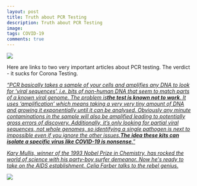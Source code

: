 ```yaml
---
layout: post
title: Truth about PCR Testing
description: Truth about PCR Testing
image: 
tags: COVID-19
comments: true
---
```

![](https://lh5.googleusercontent.com/uAknhvgOUjA9xXf2M_ShY3T2LTzsaACFrbUvP5N3IJl0FNydfSZg2ffoOzCVMQ546eo03ZyaP7_WFKrJRriQmWKjqWUvycjH3VplTP2miQDzO5qx-IrU=w1280)

Here are links to two very important articles about PCR testing. The
verdict - it sucks for Corona Testing.

[*“PCR basically takes a sample of your cells and amplifies any DNA to
look for ‘viral sequences’, i.e. bits of non-human DNA that seem to
match parts of a known viral genome. The problem
is*](https://www.google.com/url?q=https%3A%2F%2Fwww.weblyf.com%2F2020%2F05%2Fcoronavirus-the-truth-about-pcr-test-kit-from-the-inventor-and-other-experts%2F&sa=D&sntz=1&usg=AFQjCNEhHerTxOWJIZ8WW4DAUI9lLu2UpQ)[***the
test is known not to
work***](https://www.google.com/url?q=https%3A%2F%2Fwww.weblyf.com%2F2020%2F05%2Fcoronavirus-the-truth-about-pcr-test-kit-from-the-inventor-and-other-experts%2F&sa=D&sntz=1&usg=AFQjCNEhHerTxOWJIZ8WW4DAUI9lLu2UpQ)[*.
It uses ‘amplification’ which means taking a very very tiny amount of
DNA and growing it exponentially until it can be analysed. Obviously any
minute contaminations in the sample will also be amplified leading to
potentially gross errors of discovery. Additionally, it’s only looking
for partial viral sequences, not whole genomes, so identifying a single
pathogen is next to impossible even if you ignore the other
issues.*](https://www.google.com/url?q=https%3A%2F%2Fwww.weblyf.com%2F2020%2F05%2Fcoronavirus-the-truth-about-pcr-test-kit-from-the-inventor-and-other-experts%2F&sa=D&sntz=1&usg=AFQjCNEhHerTxOWJIZ8WW4DAUI9lLu2UpQ)[***The
idea these kits can isolate a specific virus like COVID-19 is
nonsense***](https://www.google.com/url?q=https%3A%2F%2Fwww.weblyf.com%2F2020%2F05%2Fcoronavirus-the-truth-about-pcr-test-kit-from-the-inventor-and-other-experts%2F&sa=D&sntz=1&usg=AFQjCNEhHerTxOWJIZ8WW4DAUI9lLu2UpQ)[*.”*](https://www.google.com/url?q=https%3A%2F%2Fwww.weblyf.com%2F2020%2F05%2Fcoronavirus-the-truth-about-pcr-test-kit-from-the-inventor-and-other-experts%2F&sa=D&sntz=1&usg=AFQjCNEhHerTxOWJIZ8WW4DAUI9lLu2UpQ)


[*Kary Mullis, winner of the 1993 Nobel Prize in Chemistry, has rocked
the world of science with his party-boy surfer demeanor. Now he's ready
to take on the AIDS establishment. Celia Farber talks to the rebel
genius.*](http://www.google.com/url?q=http%3A%2F%2Faidswiki.net%2Findex.php%3Ftitle%3DDocument%3AFarber_interviews_Mullis&sa=D&sntz=1&usg=AFQjCNEwcxTpVi41sg7YOqeX8u3-qVGiOg)

![](https://lh4.googleusercontent.com/VoB0zwW8H-8otV2h1ao4jM6rXK_EXSwG10GAW0gUxHwZz8qOpXTQEdbezJugGHT8nmlQAWBdPOJjNrlSBfMa4TFzqvZrnllDBYeixLj9nCTjxf4G0pg=w1280)
